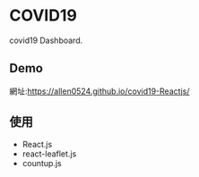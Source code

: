 # COVID19
covid19 Dashboard.

## Demo

網址:https://allen0524.github.io/covid19-Reactjs/

## 使用

* React.js
* react-leaflet.js
* countup.js

